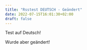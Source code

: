 ```yaml
---
title: "Rsstest DEUTSCH - Geändert"
date: 2022-07-15T16:01:30+02:00
draft: false
---
```


Test auf Deutsch!

Wurde aber geändert!